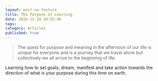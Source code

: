 ```yaml
---
layout: post-no-feature
title: The Purpose of Learning
date: 2016-12-28 20:55:40
tags:
category: Articles
published: true
---
```



>The quest for purpose and meaning in the afternoon of our life is unique for everyone and is a journey that we travel alone but collectively we all arrive to the beginning of life.

Learning how to set goals, dream, manifest and take action towards the direction of what is your purpose during this time on earth.